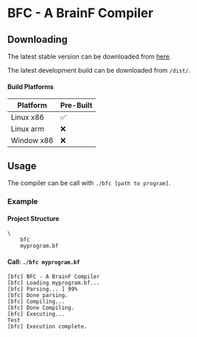 # BFC - A BrainF Compiler

## Downloading

The latest stable version can be downloaded from [here](<>).

The latest development build can be downloaded from `/dist/`.

#### Build Platforms

|Platform|Pre-Built|
|--------|---------|
| Linux x86 | :white_check_mark: |
| Linux arm | :x: |
| Window x86 | :x: |

## Usage

The compiler can be call with `./bfc [path to program]`.

### Example

#### Project Structure

```
\
	bfc
	myprogram.bf
```

#### Call: `./bfc myprogram.bf`

```
[bfc] BFC - A BrainF Compiler
[bfc] Loading myprogram.bf...
[bfc] Parsing... ] 99%
[bfc] Done parsing.
[bfc] Compiling...
[bfc] Done Compiling.
[bfc] Executing...
Test
[bfc] Execution complete.
```
